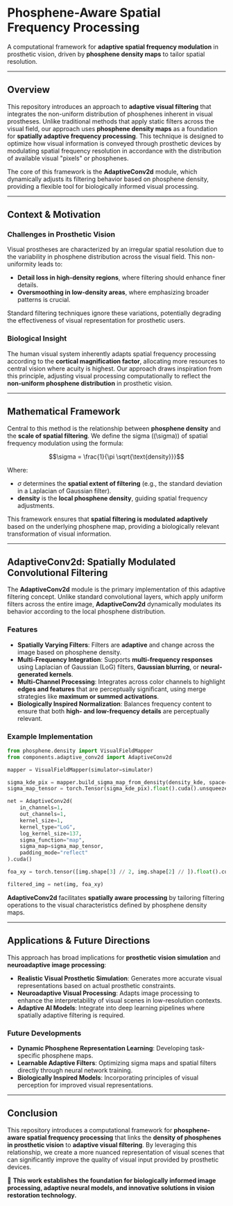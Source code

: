 # **Phosphene-Aware Spatial Frequency Processing**  
A computational framework for **adaptive spatial frequency modulation** in prosthetic vision, driven by **phosphene density maps** to tailor spatial resolution. 

---

## **Overview**  
This repository introduces an approach to **adaptive visual filtering** that integrates the non-uniform distribution of phosphenes inherent in visual prostheses. Unlike traditional methods that apply static filters across the visual field, our approach uses **phosphene density maps** as a foundation for **spatially adaptive frequency processing**. This technique is designed to optimize how visual information is conveyed through prosthetic devices by modulating spatial frequency resolution in accordance with the distribution of available visual "pixels" or phosphenes.

The core of this framework is the **AdaptiveConv2d** module, which dynamically adjusts its filtering behavior based on phosphene density, providing a flexible tool for biologically informed visual processing.

---

## **Context & Motivation**  
### **Challenges in Prosthetic Vision**  
Visual prostheses are characterized by an irregular spatial resolution due to the variability in phosphene distribution across the visual field. This non-uniformity leads to:  
- **Detail loss in high-density regions**, where filtering should enhance finer details.
- **Oversmoothing in low-density areas**, where emphasizing broader patterns is crucial.

Standard filtering techniques ignore these variations, potentially degrading the effectiveness of visual representation for prosthetic users. 

### **Biological Insight**  
The human visual system inherently adapts spatial frequency processing according to the **cortical magnification factor**, allocating more resources to central vision where acuity is highest. Our approach draws inspiration from this principle, adjusting visual processing computationally to reflect the **non-uniform phosphene distribution** in prosthetic vision. 

---

## **Mathematical Framework**  
Central to this method is the relationship between **phosphene density** and the **scale of spatial filtering**. We define the sigma (\(\sigma\)) of spatial frequency modulation using the formula:

$$\sigma = \frac{1}{\pi \sqrt{\text{density}}}$$

Where:  
- $\sigma$ determines the **spatial extent of filtering** (e.g., the standard deviation in a Laplacian of Gaussian filter).
- **density** is the **local phosphene density**, guiding spatial frequency adjustments.

This framework ensures that **spatial filtering is modulated adaptively** based on the underlying phosphene map, providing a biologically relevant transformation of visual information.

---

## **AdaptiveConv2d: Spatially Modulated Convolutional Filtering**  
The **AdaptiveConv2d** module is the primary implementation of this adaptive filtering concept. Unlike standard convolutional layers, which apply uniform filters across the entire image, **AdaptiveConv2d** dynamically modulates its behavior according to the local phosphene distribution.

### **Features**  
- **Spatially Varying Filters**: Filters are **adaptive** and change across the image based on phosphene density.
- **Multi-Frequency Integration**: Supports **multi-frequency responses** using Laplacian of Gaussian (LoG) filters, **Gaussian blurring**, or **neural-generated kernels**.
- **Multi-Channel Processing**: Integrates across color channels to highlight **edges and features** that are perceptually significant, using merge strategies like **maximum or summed activations**.
- **Biologically Inspired Normalization**: Balances frequency content to ensure that both **high- and low-frequency details** are perceptually relevant.

### **Example Implementation**  
```python
from phosphene.density import VisualFieldMapper
from components.adaptive_conv2d import AdaptiveConv2d

mapper = VisualFieldMapper(simulator=simulator)

sigma_kde_pix = mapper.build_sigma_map_from_density(density_kde, space="pixel")
sigma_map_tensor = torch.Tensor(sigma_kde_pix).float().cuda().unsqueeze(0).unsqueeze(0).detach()

net = AdaptiveConv2d(
    in_channels=1,
    out_channels=1,
    kernel_size=1,
    kernel_type="LoG",
    log_kernel_size=137,
    sigma_function="map",
    sigma_map=sigma_map_tensor,
    padding_mode="reflect"
).cuda()

foa_xy = torch.tensor([img.shape[3] // 2, img.shape[2] // ]).float().cuda().unsqueeze(0).detach()

filtered_img = net(img, foa_xy)
```

**AdaptiveConv2d** facilitates **spatially aware processing** by tailoring filtering operations to the visual characteristics defined by phosphene density maps.

---

## **Applications & Future Directions**  
This approach has broad implications for **prosthetic vision simulation** and **neuroadaptive image processing**:

- **Realistic Visual Prosthetic Simulation**: Generates more accurate visual representations based on actual prosthetic constraints.
- **Neuroadaptive Visual Processing**: Adapts image processing to enhance the interpretability of visual scenes in low-resolution contexts.
- **Adaptive AI Models**: Integrate into deep learning pipelines where spatially adaptive filtering is required.

### **Future Developments**  
- **Dynamic Phosphene Representation Learning**: Developing task-specific phosphene maps.
- **Learnable Adaptive Filters**: Optimizing sigma maps and spatial filters directly through neural network training.
- **Biologically Inspired Models**: Incorporating principles of visual perception for improved visual representations.

---

## **Conclusion**  
This repository introduces a computational framework for **phosphene-aware spatial frequency processing** that links the **density of phosphenes in prosthetic vision** to **adaptive visual filtering**. By leveraging this relationship, we create a more nuanced representation of visual scenes that can significantly improve the quality of visual input provided by prosthetic devices.

🚀 **This work establishes the foundation for biologically informed image processing, adaptive neural models, and innovative solutions in vision restoration technology.** 
